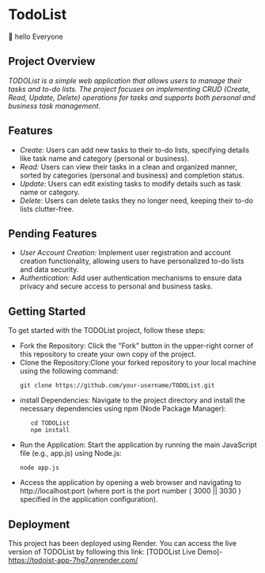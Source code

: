 # TodoList
:wave: hello Everyone
## Project Overview
 _TODOList is a simple web application that allows users to manage their tasks and to-do lists. The project focuses on implementing CRUD (Create, Read, Update, Delete) operations for tasks and supports both personal and business task management._

## Features

  * _Create:_ Users can add new tasks to their to-do lists, specifying details like task name and category (personal or business).
  * _Read:_ Users can view their tasks in a clean and organized manner, sorted by categories (personal and business) and completion status.
  * _Update:_ Users can edit existing tasks to modify details such as task name or category.
  * _Delete:_   Users can delete tasks they no longer need, keeping their to-do lists clutter-free.

## Pending Features 

  * _User Account Creation:_ Implement user registration and account creation functionality, allowing users to have personalized to-do lists and data security.
  * _Authentication:_ Add user authentication mechanisms to ensure data privacy and secure access to personal and business tasks.

## Getting Started 
To get started with the TODOList project, follow these steps:

  * Fork the Repository:  Click the "Fork" button in the upper-right corner of this repository to create your own copy of the project.
  * Clone the Repository:Clone your forked repository to your local machine using the following command:
       ```
     git clone https://github.com/your-username/TODOList.git 
       
  * install Dependencies: Navigate to the project directory and install the necessary dependencies using npm (Node Package Manager):
    ```
       cd TODOList 
       npm install 
  * Run the Application:  Start the application by running the main JavaScript file (e.g., app.js) using Node.js:
    ```
    node app.js

  * Access the application by opening a web browser and navigating to http://localhost:port (where port is the port number ( 3000 || 3030 )  specified in the application configuration).
 
## Deployment
This project has been deployed using Render. You can access the live version of TODOList by following this link:
[TODOList Live Demo]- https://todoist-app-7hg7.onrender.com/
